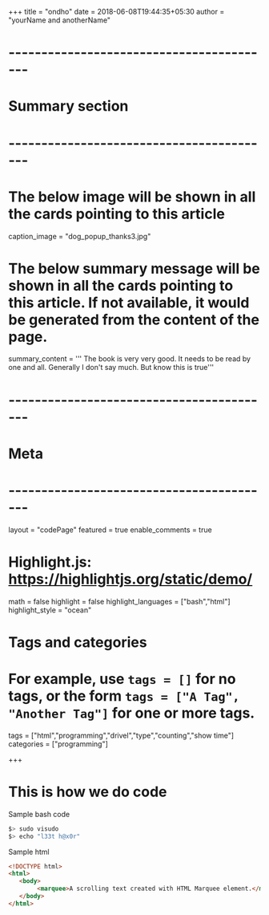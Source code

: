 +++
title = "ondho"
date = 2018-06-08T19:44:35+05:30
author = "yourName and anotherName"



# -----------------------------------------
# Summary section
# -----------------------------------------

# The below image will be shown in all the cards pointing to this article
caption_image = "dog_popup_thanks3.jpg"
# The below summary message will be shown in all the cards pointing to this article. If not available, it would be generated from the content of the page.
summary_content = '''
The book is very very good. It needs to be read by one and all.
Generally I don't say much. But know this is true'''


# -----------------------------------------
# Meta
# -----------------------------------------

layout = "codePage"
featured = true
enable_comments = true


# Highlight.js: https://highlightjs.org/static/demo/
math = false
highlight = false
highlight_languages = ["bash","html"]
highlight_style = "ocean"

# Tags and categories
# For example, use `tags = []` for no tags, or the form `tags = ["A Tag", "Another Tag"]` for one or more tags.
tags = ["html","programming","drivel","type","counting","show time"]
categories = ["programming"]


+++

# This is how we do code
Sample bash code
```bash
$> sudo visudo
$> echo "l33t h@x0r"
```

Sample html
```html
<!DOCTYPE html>
<html>
   <body>
        <marquee>A scrolling text created with HTML Marquee element.</marquee>
   </body>
</html>
```
